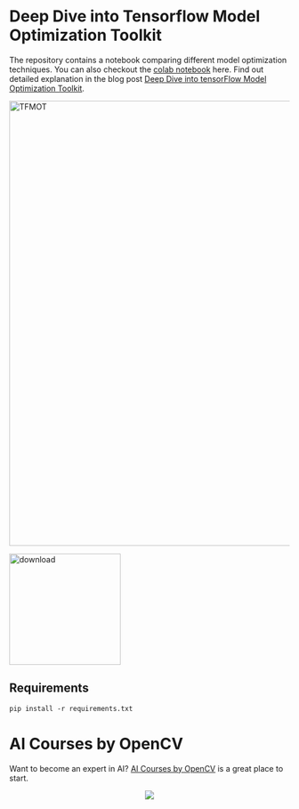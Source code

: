 # Deep Dive into Tensorflow Model Optimization Toolkit

The repository contains a notebook comparing different model optimization techniques. You can also checkout the [colab notebook](https://colab.research.google.com/github/spmallick/learnopencv/blob/master/A-Deep-Dive-into-Tensorflow-Model-Optimization/TensorFlow_Model_Optimization_Deeper_Dive_into_Model_Optimization.ipynb) here. Find out detailed explanation in the blog post [Deep Dive into tensorFlow Model Optimization Toolkit](https://learnopencv.com/deep-dive-into-tensorflow-model-optimization-toolkit/).

<img src="https://learnopencv.com/wp-content/uploads/2022/05/TFMOT-feature-image.jpg" alt="TFMOT" width="800">

[<img src="https://learnopencv.com/wp-content/uploads/2022/07/download-button-e1657285155454.png" alt="download" width="200">](https://www.dropbox.com/sh/12pxp55xd2jpahq/AAAdb3S-mp5r14eqzdybCONva?dl=1)

## Requirements

```
pip install -r requirements.txt
```

# AI Courses by OpenCV

Want to become an expert in AI? [AI Courses by OpenCV](https://opencv.org/courses/) is a great place to start.

<a href="https://opencv.org/courses/">
<p align="center"> 
<img src="https://www.learnopencv.com/wp-content/uploads/2020/04/AI-Courses-By-OpenCV-Github.png">
</p>
</a>